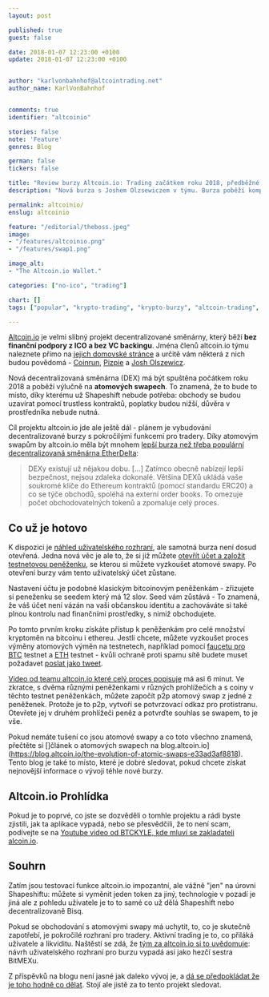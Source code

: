 ```yaml
---
layout: post

published: true
guest: false

date: 2018-01-07 12:23:00 +0100
update: 2018-01-07 12:23:00 +0100


author: "karlvonbahnhof@altcointrading.net"
author_name: KarlVonBahnhof


comments: true
identifier: "altcoinio"

stories: false
note: 'Feature'
genres: Blog

german: false
tickers: false

title: "Review burzy Altcoin.io: Trading začátkem roku 2018, předběžné registrace otevřeny"
description: "Nová burza s Joshem Olzsewiczem v týmu. Burza poběží kompletně na atomových swapech. Signup je už otevřen - můžete si atomový swap vyzkoušet na testnetu!"

permalink: altcoinio/
enslug: altcoinio

feature: "/editorial/theboss.jpeg"
image:
- "/features/altcoinio.png"
- "/features/swap1.png"

image_alt:
- "The Altcoin.io Wallet."

categories: ["no-ico", "trading"]

chart: []
tags: ["popular", "krypto-trading", "krypto-burzy", "altcoin-trading", "atomic-swap", "josh-olszewicz", "pizpie", "cryptocoinrun"]

---
```


[Altcoin.io](http://www.altcoin.io/?kid=KHPDT) je velmi slibný projekt decentralizované směnárny, který běží **bez finanční podpory z ICO a bez VC backingu**. Jména členů altcoin.io týmu naleznete přímo na [jejich domovské stránce](http://www.altcoin.io/?kid=KHPDT) a určitě vám některá z nich budou povědomá - [Coinrun](https://medium.com/@cryptocoinrun), [Pizpie](https://twitter.com/mBTCPizpie) a [Josh Olszewicz](https://www.youtube.com/user/carpenoctom/featured).

Nová decentralizovaná směnárna (DEX) má být spuštěna počátkem roku 2018 a poběží výlučně na **atomových swapech**. To znamená, že to bude to místo, díky kterému už Shapeshift nebude potřeba: obchody se budou uzavírat pomocí trustless kontraktů, poplatky budou nižší, důvěra v prostředníka nebude nutná.

Cíl projektu altcoin.io jde ale ještě dál - plánem je vybudování decentralizované burzy s pokročilými funkcemi pro tradery. Díky atomovým swapům by altcoin.io měla být mnohem [lepší burza než třeba populární decentralizovaná směnárna EtherDelta](https://blog.altcoin.io/decentralized-exchanges-explained-and-why-we-need-them-more-than-ever-4ef9fbb9192d):

> DEXy existují už nějakou dobu. [...] Zatímco obecně nabízejí lepší bezpečnost, nejsou zdaleka dokonalé. Většina DEXů ukládá vaše soukromé klíče do Ethereum kontraktů (pomocí standardu ERC20) a co se týče obchodů, spoléhá na externí order books. To omezuje počet obchodovatelných tokenů a zpomaluje celý proces.

## Co už je hotovo

K dispozici je [náhled uživatelského rozhraní](http://www.preview.altcoin.io/), ale samotná burza není dosud otevřená. Jedna nová věc je ale to, že si již můžete [otevřít účet a založit testnetovou peněženku](http://www.altcoin.io/?kid=KHPDT), se kterou si můžete vyzkoušet atomové swapy. Po otevření burzy vám tento uživatelský účet zůstane.

Nastavení účtu je podobné klasickým bitcoinovým peněženkám - zřizujete si peneženku se seedem který má 12 slov. Seed vám zůstává - To znamená, že váš účet není vázán na vaši občanskou identitu a zachováváte si také plnou kontrolu nad finančními prostředky, s nimiž obchodujete.

Po tomto prvním kroku získáte přístup k peněženkám pro celé množství kryptoměn na bitcoinu i ethereu. Jestli chcete, můžete vyzkoušet proces výměny atomových výměn na testnetech, například pomocí [faucetu pro BTC](https://testnet.manu.backend.hamburg/faucet) testnet a [ETH](https://www.rinkeby.io/#faucet) testnet - kvůli ochraně proti spamu sítě budete muset požadavet [poslat jako tweet](https://twitter.com/_karlvonbahnhof/status/949975902997409792).

[Video od teamu altcoin.io které celý proces popisuje](https://vimeo.com/249200127) má asi 6 minut. Ve zkratce, s dvěma různými peněženkami v různých prohlížečích a s coiny v těchto testnet peněženkách, můžete započít p2p atomový swap z jedné z peněženek. Protože je to p2p, vytvoří se potvrzovací odkaz pro protistranu. Otevřete jej v druhém prohlížeči peněz a potvrďte souhlas se swapem, to je vše.

Pokud nemáte tušení co jsou atomové swapy a co toto všechno znamená, přečtěte si []článek o atomových swapech na blog.altcoin.io](https://blog.altcoin.io/the-evolution-of-atomic-swaps-e33ad3af8818). Tento blog je také to místo, které je dobré sledovat, pokud chcete získat nejnovější informace o vývoji téhle nové burzy.

## Altcoin.io Prohlídka

Pokud je to poprvé, co jste se dozvěděli o tomhle projektu a rádi byste zjistili, jak ta aplikace vypadá, nebo se přesvědčili, že to není scam, podívejte se na [Youtube video od BTCKYLE, kde mluví se zakladateli alcoin.io](https://www.youtube.com/watch?v=94CdO6dmav0).

## Souhrn


Zatím jsou testovací funkce altcoin.io impozantní, ale vážně "jen" na úrovni Shapeshiftu: můžete si vyměnit jeden token za jiný, technologie v pozadí je jiná ale z pohledu uživatele je to to samé co už dělá Shapeshift nebo decentralizovaně Bisq.

Pokud se obchodování s atomovými swapy má uchytit, to, co je skutečně zapotřebí, je pokročilé rozhraní pro tradery.  Aktivní trading je to, co přiláká uživatele a likviditu. Naštěstí se zdá, že [tým za altcoin.io si to uvědomuje](https://blog.altcoin.io/altcoin-exchanges-purpose-mission-values-and-value-proposition-7d525303c005): návrh uživatelského rozhraní pro burzu vypadá asi jako hezčí sestra BitMEXu.

Z příspěvků na blogu není jasné jak daleko vývoj je, a [dá se předpokládat že je toho hodně co dělat](https://feedback.altcoinexchange.com/). Stojí ale jistě za to tento projekt sledovat.
